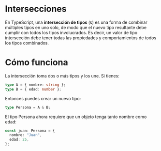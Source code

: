 # Intersecciones
En TypeScript, una **intersección de tipos** (`&`) es una forma de combinar múltiples tipos en uno solo, de modo que el nuevo tipo resultante debe cumplir con todos los tipos involucrados. Es decir, un valor de tipo intersección debe tener todas las propiedades y comportamientos de todos los tipos combinados.

# Cómo funciona

La intersección toma dos o más tipos y los une. Si tienes:

```ts
type A = { nombre: string };
type B = { edad: number };
```

Entonces puedes crear un nuevo tipo:

```ts
type Persona = A & B;
```

El tipo Persona ahora requiere que un objeto tenga tanto nombre como edad:

```ts
const juan: Persona = {
  nombre: "Juan",
  edad: 25,
};
```